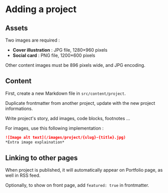 # Adding a project

## Assets

Two images are required :

* **Cover illustration** : JPG file, 1280×960 pixels
* **Social card** : PNG file, 1200×600 pixels

Other content images must be 896 pixels wide, and JPG encoding.

## Content

First, create a new Markdown file in `src/content/project`.

Duplicate frontmatter from another project, update with the new project informations.

Write project's story, add images, code blocks, footnotes ...

For images, use this following implementation :

```md
![Image alt text](/images/project/{slug}-{title}.jpg)
*Extra image explaination*
```

## Linking to other pages

When project is published, it will automatically appear on Portfolio page, as well in RSS feed.

Optionally, to show on front page, add `featured: true` in frontmatter.

